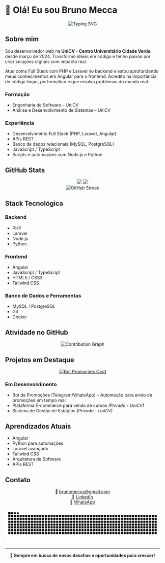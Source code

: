 # 👋 Olá! Eu sou Bruno Mecca

<div align="center">
  <img src="https://readme-typing-svg.demolab.com?font=Fira+Code&size=22&duration=3000&pause=1000&color=E74C3C&center=true&vCenter=true&width=435&lines=Desenvolvedor+Web;PHP+%7C+Laravel+%7C+Angular;Full+Stack+Developer;UniCV+Developer+%F0%9F%9A%80" alt="Typing SVG" />
</div>

## Sobre mim

Sou desenvolvedor web na **UniCV - Centro Universitário Cidade Verde** desde março de 2024. Transformo ideias em código e tenho paixão por criar soluções digitais com impacto real.

Atuo como Full Stack com PHP e Laravel no backend e estou aprofundando meus conhecimentos em Angular para o frontend. Acredito na importância de código limpo, performático e que resolva problemas do mundo real.

### Formação
- Engenharia de Software – UniCV
- Análise e Desenvolvimento de Sistemas – UniCV

### Experiência
- Desenvolvimento Full Stack (PHP, Laravel, Angular)
- APIs REST
- Banco de dados relacionais (MySQL, PostgreSQL)
- JavaScript / TypeScript
- Scripts e automações com Node.js e Python

## GitHub Stats

<div align="center">
  <img height="180em" src="https://github-readme-stats.vercel.app/api?username=brunomecca123&show_icons=true&theme=radical&include_all_commits=true&count_private=true"/>
  <img height="180em" src="https://github-readme-stats.vercel.app/api/top-langs/?username=brunomecca123&layout=compact&langs_count=7&theme=radical"/>
</div>

<div align="center">
  <img src="https://github-readme-streak-stats.herokuapp.com/?user=brunomecca123&theme=radical" alt="GitHub Streak" />
</div>

## Stack Tecnológica

### Backend
- PHP
- Laravel
- Node.js
- Python

### Frontend
- Angular
- JavaScript / TypeScript
- HTML5 / CSS3
- Tailwind CSS

### Banco de Dados e Ferramentas
- MySQL / PostgreSQL
- Git
- Docker

## Atividade no GitHub

<div align="center">
  <img src="https://github-readme-activity-graph.vercel.app/graph?username=brunomecca123&theme=redical&hide_border=true&bg_color=0d1117&color=e74c3c&line=e74c3c&point=ffffff" alt="Contribution Graph" />
</div>

## Projetos em Destaque

<div align="center">
  
[![Bot Promoções Card](https://github-readme-stats.vercel.app/api/pin/?username=brunomecca123&repo=pegou-promo&theme=radical&description_lines_count=2)](https://github.com/brunomecca123/pegou-promo)

</div>

### Em Desenvolvimento
- Bot de Promoções (Telegram/WhatsApp) – Automação para envio de promoções em tempo real
- Plataforma E-commerce para venda de cursos *(Privado - UniCV)*
- Sistema de Gestão de Estágios *(Privado - UniCV)*

## Aprendizados Atuais

- Angular
- Python para automações
- Laravel avançado
- Tailwind CSS
- Arquitetura de Software
- APIs REST

## Contato

<div align="center">

📧 [brunomecca@gmail.com](mailto:brunomecca@gmail.com)  
🔗 [LinkedIn](https://linkedin.com/in/brunomecca123)  
📱 [WhatsApp](https://wa.me/5544991032852)

</div>

<img src="https://raw.githubusercontent.com/brunomecca123/brunomecca123/output/snake.svg" alt="Snake animation" />

---

<div align="center">
  
  **🚀 Sempre em busca de novos desafios e oportunidades para crescer!**
  
</div>
